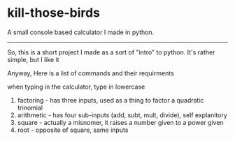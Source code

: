 # kill-those-birds
A small console based calculator I made in python.

---------------------------------------------------------

So, this is a short project I made as a sort of "intro" to python.  It's rather simple, but I like it

Anyway, Here is a list of commands and their requirments

when typing in the calculator, type in lowercase

1. factoring - has three inputs, used as a thing to factor a quadratic trinomial
2. arithmetic - has four sub-inputs (add, subt, mult, divide), self explanitory
3. square - actually a misnomer, it raises a number given to a power given
4. root - opposite of square, same inputs



